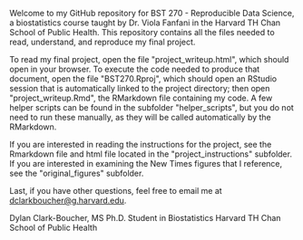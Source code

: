 Welcome to my GitHub repository for BST 270 - Reproducible Data Science, a 
biostatistics course taught by Dr. Viola Fanfani in the Harvard TH Chan
School of Public Health. This repository contains all the files needed to 
read, understand, and reproduce my final project. 

To read my final project, open the file "project_writeup.html", which should open
in your browser. To execute the code needed to produce that document, open the
file "BST270.Rproj", which should open an RStudio session that is automatically
linked to the project directory; then open "project_writeup.Rmd", the RMarkdown
file containing my code. A few helper scripts can be found in the subfolder
"helper_scripts", but you do not need to run these manually, as they will be 
called automatically by the RMarkdown. 

If you are interested in reading the instructions for the project, see
the Rmarkdown file and html file located in the "project_instructions" subfolder. 
If you are interested in examining the New Times figures that I reference, see
the "original_figures" subfolder. 

Last, if you have other questions, feel free to email me at 
<dclarkboucher@g.harvard.edu>. 


Dylan Clark-Boucher, MS
Ph.D. Student in Biostatistics
Harvard TH Chan School of Public Health